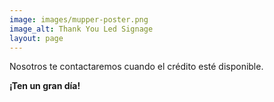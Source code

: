 ```yaml
---
image: images/mupper-poster.png
image_alt: Thank You Led Signage
layout: page
---
```


Nosotros te contactaremos cuando el crédito esté disponible.

**¡Ten un gran día!**